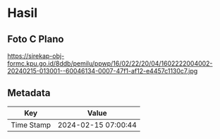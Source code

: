 # Hasil

## Foto C Plano

https://sirekap-obj-formc.kpu.go.id/8ddb/pemilu/ppwp/16/02/22/20/04/1602222004002-20240215-013001--60046134-0007-47f1-af12-e4457c1130c7.jpg


## Metadata

| Key        | Value               |
| ---------- | ------------------- |
| Time Stamp | 2024-02-15 07:00:44 |



